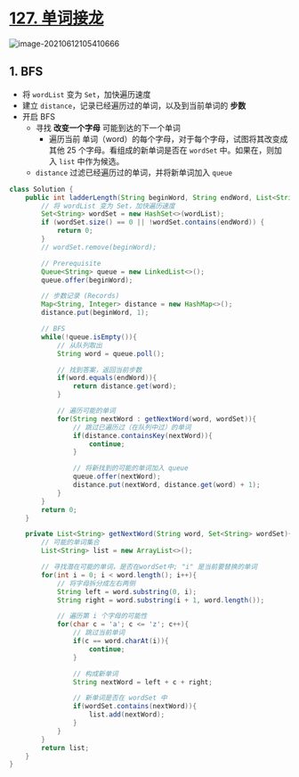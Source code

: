# [127. 单词接龙](https://leetcode-cn.com/problems/word-ladder/)

![image-20210612105410666](https://raw.githubusercontent.com/TWDH/Leetcode-From-Zero/pictures/img/image-20210612105410666.png)

## 1. BFS

* 将 `wordList` 变为 `Set`，加快遍历速度
* 建立 `distance`，记录已经遍历过的单词，以及到当前单词的 **步数**
* 开启 BFS
  * 寻找 **改变一个字母** 可能到达的下一个单词
    * 遍历当前 单词（word）的每个字母，对于每个字母，试图将其改变成其他 25 个字母。看组成的新单词是否在 `wordSet` 中。如果在，则加入 `list` 中作为候选。
  * `distance` 过滤已经遍历过的单词，并将新单词加入 `queue`

```java
class Solution {
    public int ladderLength(String beginWord, String endWord, List<String> wordList) {
        // 将 wordList 变为 Set，加快遍历速度
        Set<String> wordSet = new HashSet<>(wordList);
        if (wordSet.size() == 0 || !wordSet.contains(endWord)) {
            return 0;
        }
        // wordSet.remove(beginWord);

        // Prerequisite
        Queue<String> queue = new LinkedList<>();
        queue.offer(beginWord);

        // 步数记录 (Records)
        Map<String, Integer> distance = new HashMap<>();
        distance.put(beginWord, 1);

        // BFS
        while(!queue.isEmpty()){
            // 从队列取出
            String word = queue.poll();

            // 找到答案，返回当前步数
            if(word.equals(endWord)){
                return distance.get(word);
            }

            // 遍历可能的单词
            for(String nextWord : getNextWord(word, wordSet)){
                // 跳过已遍历过（在队列中过）的单词
                if(distance.containsKey(nextWord)){
                    continue;
                }

                // 将新找到的可能的单词加入 queue
                queue.offer(nextWord);
                distance.put(nextWord, distance.get(word) + 1);
            }
        }
        return 0;
    }

    private List<String> getNextWord(String word, Set<String> wordSet){
        // 可能的单词集合
        List<String> list = new ArrayList<>();

        // 寻找潜在可能的单词，是否在wordSet中; "i" 是当前要替换的单词
        for(int i = 0; i < word.length(); i++){
            // 将字母拆分成左右两侧
            String left = word.substring(0, i);
            String right = word.substring(i + 1, word.length());

            // 遍历第 i 个字母的可能性
            for(char c = 'a'; c <= 'z'; c++){
                // 跳过当前单词
                if(c == word.charAt(i)){
                    continue;
                }

                // 构成新单词
                String nextWord = left + c + right;

                // 新单词是否在 wordSet 中
                if(wordSet.contains(nextWord)){
                    list.add(nextWord);
                }
            }
        }
        return list;  
    }
}
```

